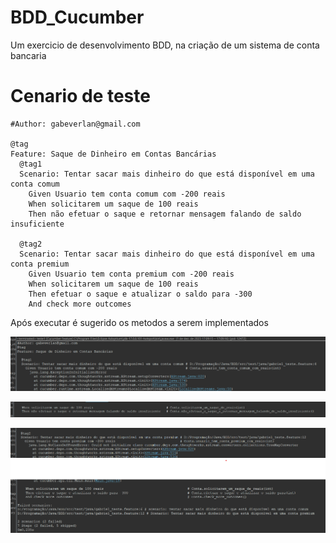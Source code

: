 # BDD_Cucumber
Um exercicio de desenvolvimento BDD, na criação de um sistema de conta bancaria

# Cenario de teste

```cucumber
#Author: gabeverlan@gmail.com

@tag
Feature: Saque de Dinheiro em Contas Bancárias
  @tag1
  Scenario: Tentar sacar mais dinheiro do que está disponível em uma conta comum
    Given Usuario tem conta comum com -200 reais
    When solicitarem um saque de 100 reais
    Then não efetuar o saque e retornar mensagem falando de saldo insuficiente
    
  @tag2
  Scenario: Tentar sacar mais dinheiro do que está disponível em uma conta premium
    Given Usuario tem conta premium com -200 reais
    When solicitarem um saque de 100 reais
    Then efetuar o saque e atualizar o saldo para -300
    And check more outcomes
```

Após executar é sugerido os metodos a serem implementados

![img.png](imgs/tag1_pt1.png)

![img_1.png](imgs/tag1_pt2.png)

![img3.png](imgs/tag2_pt1.png)
![img4.png](imgs/tag2_pt2.png)

